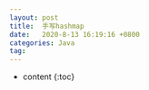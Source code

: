 ```yaml
---
layout: post
title:  手写hashmap
date:   2020-8-13 16:19:16 +0800
categories: Java
tag: 
---
```


* content
{:toc}


